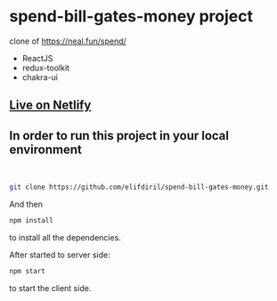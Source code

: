 # spend-bill-gates-money project
clone of https://neal.fun/spend/

- ReactJS
- redux-toolkit
- chakra-ui

## [Live on Netlify](https://n11-product-details.netlify.app/)

## In order to run this project in your local environment

 <br/>

```bash
git clone https://github.com/elifdiril/spend-bill-gates-money.git
```

And then

```bash
npm install
```

to install all the dependencies.

After started to server side:

```bash
npm start
```

to start the client side.